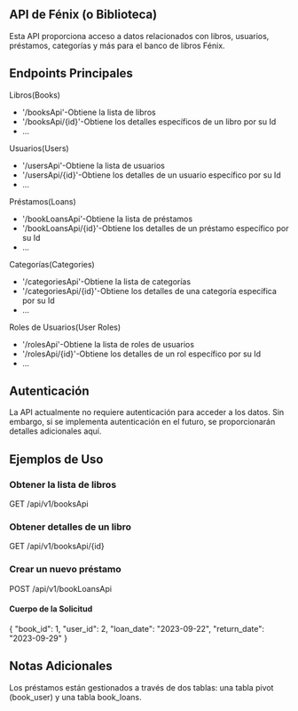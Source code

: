## API de Fénix (o Biblioteca)
<p>Esta API proporciona acceso a datos relacionados con libros, usuarios, préstamos, categorías y más para el banco de libros Fénix.</p>

<h2>Endpoints Principales</h2>

<label>Libros(Books)</label>
<ul>
    <li>'/booksApi'-Obtiene la lista de libros</li>
    <li>'/booksApi/{id}'-Obtiene los detalles específicos de un libro por su Id</li>
    <li>...</li>
</ul>

<label>Usuarios(Users)</label>
<ul>
    <li>'/usersApi'-Obtiene la lista de usuarios</li>
    <li>'/usersApi/{id}'-Obtiene los detalles de un usuario específico por su Id</li>
    <li>...</li>
</ul>

<label>Préstamos(Loans)</label>
<ul>
    <li>'/bookLoansApi'-Obtiene la lista de préstamos</li>
    <li>'/bookLoansApi/{id}'-Obtiene los detalles de un préstamo específico por su Id</li>
    <li>...</li>
</ul>

<label>Categorías(Categories)</label>
<ul>
    <li>'/categoriesApi'-Obtiene la lista de categorías</li>
    <li>'/categoriesApi/{id}'-Obtiene los detalles de una categoría específica por su Id</li>
    <li>...</li>
</ul>

<label>Roles de Usuarios(User Roles)</label>
<ul>
    <li>'/rolesApi'-Obtiene la lista de roles de usuarios</li>
    <li>'/rolesApi/{id}'-Obtiene los detalles de un rol específico por su Id</li>
    <li>...</li>
</ul>


<h2>Autenticación</h2>
<p>La API actualmente no requiere autenticación para acceder a los datos. Sin embargo, si se implementa autenticación en el futuro, se proporcionarán detalles adicionales aquí.</p>


<h2>Ejemplos de Uso</h2>

<h3>Obtener la lista de libros</h3>
<p>GET /api/v1/booksApi</p>

<h3>Obtener detalles de un libro</h3>
<p>GET /api/v1/booksApi/{id}</p>

<h3>Crear un nuevo préstamo</h3>
<p>POST /api/v1/bookLoansApi</p>

<h4>Cuerpo de la Solicitud</h4>
<p>
{
    "book_id": 1,
    "user_id": 2,
    "loan_date": "2023-09-22",
    "return_date": "2023-09-29"
}
</p>


<h2>Notas Adicionales</h2>
<p>Los préstamos están gestionados a través de dos tablas: una tabla pivot (book_user) y una tabla book_loans.</p>